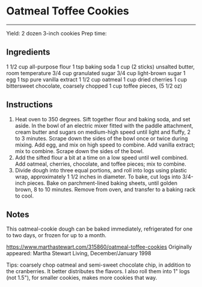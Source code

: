 # Oatmeal Toffee Cookies
---
Yield: 2 dozen 3-inch cookies
Prep time:

## Ingredients
1 1/2 cup all-purpose flour
1 tsp baking soda
1 cup (2 sticks) unsalted butter, room temperature
3/4 cup granulated sugar
3/4 cup light-brown sugar
1 egg
1 tsp pure vanilla extract
1 1/2 cup oatmeal
1 cup dried cherries
1 cup bittersweet chocolate, coarsely chopped
1 cup toffee pieces, (5 1/2 oz)

## Instructions
1. Heat oven to 350 degrees. Sift together flour and baking soda, and set aside. In the bowl of an electric mixer fitted with the paddle attachment, cream butter and sugars on medium-high speed until light and fluffy, 2 to 3 minutes. Scrape down the sides of the bowl once or twice during mixing. Add egg, and mix on high speed to combine. Add vanilla extract; mix to combine. Scrape down the sides of the bowl.
2. Add the sifted flour a bit at a time on a low speed until well combined. Add oatmeal, cherries, chocolate, and toffee pieces; mix to combine.
3. Divide dough into three equal portions, and roll into logs using plastic wrap, approximately 1 1/2 inches in diameter. To bake, cut logs into 3/4-inch pieces. Bake on parchment-lined baking sheets, until golden brown, 8 to 10 minutes. Remove from oven, and transfer to a baking rack to cool.

## Notes

This oatmeal-cookie dough can be baked immediately, refrigerated for one to two days, or frozen for up to a month.

https://www.marthastewart.com/315860/oatmeal-toffee-cookies
Originally appeared: Martha Stewart Living, December/January 1998


Tips: coarsely chop oatmeal and semi-sweet chocolate chip, in addition to the cranberries. It better distributes the flavors. I also roll them into 1" logs (not 1.5"), for smaller cookies, makes more cookies that way. 